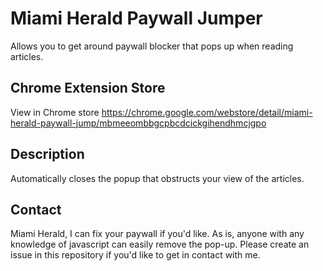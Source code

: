 # Miami Herald Paywall Jumper
Allows you to get around paywall blocker that pops up when reading articles.

## Chrome Extension Store
View in Chrome store 
https://chrome.google.com/webstore/detail/miami-herald-paywall-jump/mbmeeombbgcpbcdcickgihendhmcjgpo

## Description
Automatically closes the popup that obstructs your view of the articles.

## Contact
Miami Herald, I can fix your paywall if you'd like.  As is, anyone with any knowledge of javascript can easily remove the pop-up. Please create an issue in this repository if you'd like to get in contact with me.